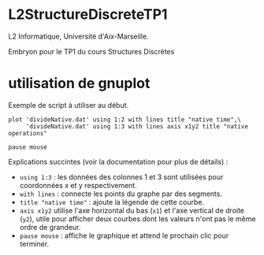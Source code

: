 # L2StructureDiscreteTP1

L2 Informatique, Université d'Aix-Marseille.

Embryon pour le TP1 du cours Structures Discrètes


# utilisation de gnuplot

Exemple de script à utiliser au début.

```gnuplot
plot 'divideNative.dat' using 1:2 with lines title "native time",\
     'divideNative.dat' using 1:3 with lines axis x1y2 title "native operations"

pause mouse

```

Explications succintes (voir la documentation pour plus de détails) :

- `using 1:3` : les données des colonnes 1 et 3 sont utilisées pour coordonnées x et y respectivement.
- `with lines` : connecte les points du graphe par des segments.
- `title "native time"` : ajoute la légende de cette courbe.
- `axis x1y2` utilise l'axe horizontal du bas (`x1`) et l'axe vertical de droite (`y2`), utile pour afficher deux courbes dont les valeurs n'ont pas le même ordre de grandeur.
- `pause mouse` : affiche le graphique et attend le prochain clic pour terminer.

